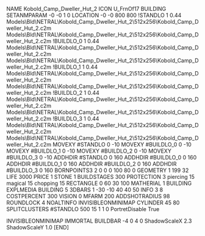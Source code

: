 NAME Kobold_Camp_Dweller_Hut_2
ICON U_FrnOf17
BUILDING
SETANMPARAM -0 -0 1 0
LOCATION -0 -0 800 800
!STANDLO      1 0.44 Models\Bld\NETRAL\Kobold_Camp_Dweller_Hut_2\512x256\Kobold_Camp_Dweller_Hut_2.c2m Models\Bld\NETRAL\Kobold_Camp_Dweller_Hut_2\512x256\Kobold_Camp_Dweller_Hut_2.c2m 
!BUILDLO_0    1 0.44 Models\Bld\NETRAL\Kobold_Camp_Dweller_Hut_2\512x256\Kobold_Camp_Dweller_Hut_2.c2m Models\Bld\NETRAL\Kobold_Camp_Dweller_Hut_2\512x256\Kobold_Camp_Dweller_Hut_2.c2m 
!BUILDLO_1    1 0.44 Models\Bld\NETRAL\Kobold_Camp_Dweller_Hut_2\512x256\Kobold_Camp_Dweller_Hut_2.c2m Models\Bld\NETRAL\Kobold_Camp_Dweller_Hut_2\512x256\Kobold_Camp_Dweller_Hut_2.c2m 
!BUILDLO_2    1 0.44 Models\Bld\NETRAL\Kobold_Camp_Dweller_Hut_2\512x256\Kobold_Camp_Dweller_Hut_2.c2m Models\Bld\NETRAL\Kobold_Camp_Dweller_Hut_2\512x256\Kobold_Camp_Dweller_Hut_2.c2m 
!BUILDLO_3    1 0.44 Models\Bld\NETRAL\Kobold_Camp_Dweller_Hut_2\512x256\Kobold_Camp_Dweller_Hut_2.c2m Models\Bld\NETRAL\Kobold_Camp_Dweller_Hut_2\512x256\Kobold_Camp_Dweller_Hut_2.c2m 
MOVEXY #STANDLO   0 -10
MOVEXY #BUILDLO_0 0 -10
MOVEXY #BUILDLO_1 0 -10
MOVEXY #BUILDLO_2 0 -10
MOVEXY #BUILDLO_3 0 -10
ADDHDIR #STANDLO 0 160
ADDHDIR #BUILDLO_0 0 160
ADDHDIR #BUILDLO_1 0 160
ADDHDIR #BUILDLO_2 0 160
ADDHDIR #BUILDLO_3 0 160
BORNPOINTS3 2 0 0 0 100 80 0
GEOMETRY 1 199 32
LIFE     3000
PRICE 1 STONE 1
BUILDSTAGES 300
PROTECTION 3 piercing 15 magical 15 chopping 15
RECTANGLE    0 60 30 100
MATHERIAL 1 BUILDING
EXPLMEDIA BUILDING 5
3DBARS 1 -30 -10 40 40 50
INFO 3 8
COSTPERCENT 300
VISION 0
MFARM 200
ADDSHOTRADIUS 98
ROUNDLOCK 4
NOALTINFO
INVISIBLEONMINIMAP
CYLINDER 45 80
SPLITCLUSTERS #STANDLO 500 15 1 1 0
PortretDisable True

INVISIBLEONMINIMAP
IMMORTAL
BUILDBAR -4 0 4 0
ShadowScaleX 2.3
ShadowScaleY 1.0
[END]
